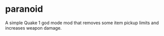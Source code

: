 # paranoid
A simple Quake 1 god mode mod that removes some item pickup limits and increases weapon damage.
